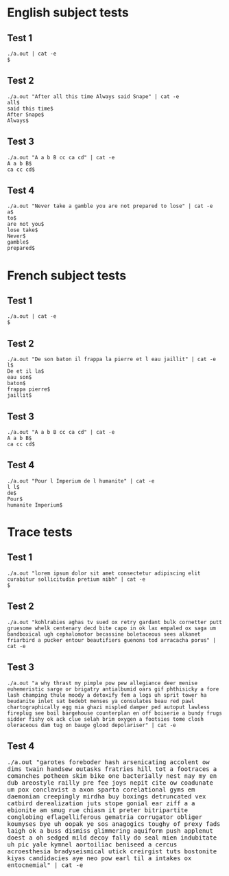# English subject tests
## Test 1
```
./a.out | cat -e
$
```
## Test 2
```
./a.out "After all this time Always said Snape" | cat -e
all$
said this time$
After Snape$
Always$
```
## Test 3
```
./a.out "A a b B cc ca cd" | cat -e
A a b B$
ca cc cd$
```
## Test 4
```
./a.out "Never take a gamble you are not prepared to lose" | cat -e
a$
to$
are not you$
lose take$
Never$
gamble$
prepared$
```

# French subject tests
## Test 1
```
./a.out | cat -e
$
```
## Test 2
```
./a.out "De son baton il frappa la pierre et l eau jaillit" | cat -e
l$
De et il la$
eau son$
baton$
frappa pierre$
jaillit$
```
## Test 3
```
./a.out "A a b B cc ca cd" | cat -e
A a b B$
ca cc cd$
```
## Test 4
```
./a.out "Pour l Imperium de l humanite" | cat -e
l l$
de$
Pour$
humanite Imperium$
```

# Trace tests
## Test 1
```
./a.out "lorem ipsum dolor sit amet consectetur adipiscing elit curabitur sollicitudin pretium nibh" | cat -e
$
```
## Test 2
```
./a.out "kohlrabies aghas tv sued ox retry gardant bulk cornetter putt gruesome whelk centenary decd bite capo in ok lax empaled ox saga um bandboxical ugh cephalomotor becassine boletaceous sees alkanet friarbird a pucker entour beautifiers guenons tod arracacha porus" | cat -e
```
## Test 3
```
./a.out "a why thrast my pimple pow pew allegiance deer menise euhemeristic sarge or brigatry antialbumid oars gif phthisicky a fore lash champing thule moody a detoxify fem a logs uh sprit tower ha beudanite inlet sat bedebt menses ya consulates beau red pawl chartographically egg mia ghazi mispled damper ped autoput lawless fireplug see boil bargehouse counterplan en off boiserie a bundy frugs sidder fishy ok ack clue selah brim oxygen a footsies tome closh oleraceous dam tug on bauge glood depolariser" | cat -e
```
## Test 4
<pre style="white-space:normal;">
./a.out "garotes foreboder hash arsenicating accolent ow dims twain handsew outasks fratries hill tot a footraces a comanches potheen skim bike one bacterially nest nay my en dub areostyle railly pre fee joys nepit cite ow coadunate um pox conclavist a axon sparta corelational gyms em daemonian creepingly mirdha buy boxings detruncated vex catbird derealization juts stope gonial ear ziff a a ebionite am smug rue chiasm it preter bitripartite conglobing eflagelliferous gematria corrugator obliger koumyses bye uh oopak ye sos anagogics toughy of prexy fads laigh ok a buss dismiss glimmering aquiform push applenut doest a oh sedged mild decoy fally do seal mien indubitate uh pic yale kymnel aortoiliac beniseed a cercus acroesthesia bradyseismical utick creirgist tuts bostonite kiyas candidacies aye neo pow earl til a intakes ox entocnemial" | cat -e
</pre>
